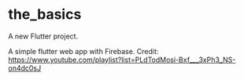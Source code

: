 # the_basics

A new Flutter project.

A simple flutter web app with Firebase.
Credit: https://www.youtube.com/playlist?list=PLdTodMosi-Bxf___3xPh3_NS-on4dc0sJ
